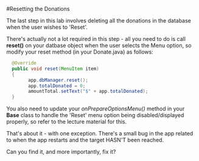 #Resetting the Donations

The last step in this lab involves deleting all the donations in the database when the user wishes to 'Reset'.

There's actually not a lot required in this step - all you need to do is call <b>reset()</b> on your datbase object when the user selects the Menu option, so modify your reset method (in your Donate.java) as follows:

~~~java
  @Override
  public void reset(MenuItem item)
  {
	  	app.dbManager.reset();
		app.totalDonated = 0;
		amountTotal.setText("$" + app.totalDonated);
  } 
~~~

You also need to update your <i>onPrepareOptionsMenu()</i> method in your <b>Base</b> class to handle the 'Reset' menu option being disabled/displayed properly, so refer to the lecture material for this.

That's about it - with one exception. There's a small bug in the app related to when the app restarts and the target HASN'T been reached. 

Can you find it, and more importantly, fix it?